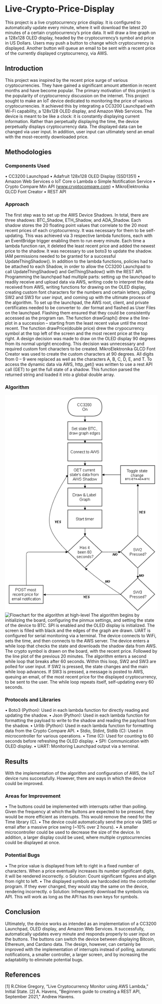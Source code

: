 # Live-Crypto-Price-Display
This project is a live cryptocurrency price display. It is configured to automatically update every minute, where it will download the latest 20 minutes of a certain cryptocurrency’s price data. It will draw a line graph on a 128x128 OLED display, headed by the cryptocurrency’s symbol and price in US Dollars. Users may push a button to change which cryptocurrency is displayed. Another button will queue an email to be sent with a recent price of the currently displayed cryptocurrency, via AWS.

## Introduction
This project was inspired by the recent price surge of various cryptocurrencies. They have gained a significant amount attention in recent months and have become popular. The primary motivation of this project is the popularity of cryptocurrency discussion on the internet. This project sought to make an IoT device dedicated to monitoring the price of various cryptocurrencies. It achieved this by integrating a CC3200 Launchpad with Wi-Fi capability, a 128x128 OLED display, and Amazon Web Services. The device is meant to be like a clock: it is constantly displaying current information. Rather than perpetually displaying the time, the device perpetually displays cryptocurrency data. The displayed data can be changed via user input. In addition, user input can ultimately send an email with the most-recently downloaded price.

## Methodologies
### Components Used
• CC3200 Launchpad
• Adafruit 128x128 OLED Display (SSD1351)
• Amazon Web Services
o   IoT Core
o   Lambda
o   Simple Notification Service
• Crypto Compare Min API (www.cryptocompare.com)
• MikroElektronika GLCD Font Creator
• REST API
### Approach
The first step was to set up the AWS Device Shadows. In total, there are three shadows: BTC_Shadow, ETH_Shadow, and ADA_Shadow. Each shadow stores the 20 floating point values that correlate to the 20 most recent prices of each cryptocurrency. It was necessary for them to be self-updating. This was achieved via 3 respective lambda functions, each with an EventBridge trigger enabling them to run every minute. Each time a lambda function ran, it deleted the least recent price and added the newest price to the shadow. It was necessary to use boto3 to update the shadow. IAM permissions needed to be granted for a successful UpdateThingShadow(). In addition to the lambda functions, policies had to be attached to each Shadow, in order to allow the CC3200 Launchpad to call UpdateThingShadow() and GetThingShadow() with the REST API.
Programming the launchpad had multiple parts: setting up the launchpad to readily receive and upload data via AWS, writing code to interpret the data received from AWS, writing functions for drawing on the OLED display, creating custom font characters for the numbers and certain letters, polling SW2 and SW3 for user input, and coming up with the ultimate process of the algorithm.
To set up the launchpad, the AWS root, client, and private certificates needed to be converter to .der format and flashed as User Files on the launchpad. Flashing them ensured that they could be consistently accessed as the program ran.
The function drawGraph() drew a the line-plot in a succession – starting from the least recent value until the most recent. The function drawPrice(double price) drew the crypocurrency symbol at the top left of the screen and the most recent price at the top right. A design decision was made to draw on the OLED display 90 degrees from its normal upright encoding. This decision was unnecessary and required custom font characters to be created.
MikroElektronika GLCD Font Creator was used to create the custom characters at 90 degrees. All digits from 0 – 9 were replaced as well as the characters A, B, C, D, E, and T.
To access the dynamic data via AWS, http_get() was written to use a rest API call (GET) to get the full state of a shadow. This function parsed the returned string and loaded it into a global double array.
### Algorithm
![GitHub Logo](/images/flow.PNG)
![Flowchart for the algorithm at high-level](url)
The algorithm begins by initializing the board, configuring the pinmux settings, and setting the state of the device to BTC. SPI is enabled and the OLED display is initialized. The screen is filled with black and the edges of the graph are drawn. UART is configured for serial monitoring via a terminal. The device connects to WiFi, sets the time, and then connects to the AWS server.
The device enters a while loop that checks the state and downloads the shadow data from AWS. The crypto symbol is drawn on the board, with the recent price. Followed by the line plot of the previous 20 minutes. The algorithm enters a second while loop that breaks after 60 seconds. Within this loop, SW2 and SW3 are polled for user input. If SW2 is pressed, the state changes and the main while loop advances. If SW3 is pressed, a message is posted to AWS, queuing an email, of the most recent price for the displayed cryptocurrency, to be sent to the user. The while loop repeats itself, self-updating every 60 seconds.
### Protocols and Libraries
• Boto3 (Python): Used in each lambda function for directly reading and updating the shadow.
• Json (Python): Used in each lambda function for formatting the payload to write to the shadow and reading the payload from the shadow.
• Urllib (Python): Used in each lambda function for formatting data from the Crypto Compare API.
• Stdio, Stdint, Stdlib (C): Used in microcontroller for various operations.
• Time (C): Used for counting to 60 seconds before refreshing the OLED display.
• SPI: Communication with OLED display.
• UART: Monitoring Launchpad output via a terminal.

## Results
With the implementation of the algorithm and configuration of AWS, the IoT device runs successfully. However, there are ways in which the device could be improved.
### Areas for Improvement
• The buttons could be implemented with interrupts rather than polling. Given the frequency at which the buttons are expected to be pressed, they would be more efficient as interrupts. This would remove the need for the Time library (C).
• The device could automatically send the price via SMS or email after a massive price swing (~10% over 2 hours).
• A smaller microcontroller could be used to decrease the size of the device. In addition, a larger display could be used, where multiple cryptocurrencies could be displayed at once.
### Potential Bugs
• The price value is displayed from left to right in a fixed number of characters. When a price eventually increases its number significant digits, it will be rendered incorrectly.
  o Solution: Count significant figures and align from right to left.
• The displayed symbols are hardcoded into the controller program. If they ever changed, they would stay the same on the device, rendering incorrectly.
  o Solution: Infrequently download the symbols via API. This will work as long as the API has its own keys for symbols.

## Conclusion
Ultimately, the device works as intended as an implementation of a CC3200 Launchpad, OLED display, and Amazon Web Services. It successfully, automatically updates every minute and responds properly to user input on the buttons. The buttons can switch the device between displaying Bitcoin, Ethereum, and Cardano data. The design, however, can certainly be improved with the implementation of interrupts instead of polling, automatic notifications, a smaller controller, a larger screen, and by increasing the adaptability to eliminate potential bugs.

## References
[1] R.Chloe Gregory, “Live Cryptocurrency Monitor using AWS Lambda,” Initial State.
[2] A. Havens, "Beginners guide to creating a REST API, September 2021," Andrew Havens.
